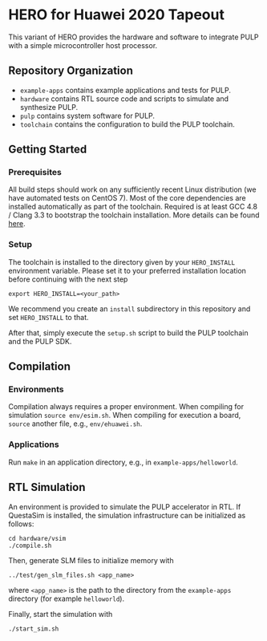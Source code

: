 # HERO for Huawei 2020 Tapeout

This variant of HERO provides the hardware and software to integrate PULP with a simple microcontroller host processor.

## Repository Organization

- `example-apps` contains example applications and tests for PULP.
- `hardware` contains RTL source code and scripts to simulate and synthesize PULP.
- `pulp` contains system software for PULP.
- `toolchain` contains the configuration to build the PULP toolchain.

## Getting Started

### Prerequisites

All build steps should work on any sufficiently recent Linux distribution (we have automated tests on CentOS 7).  Most of the core dependencies are installed automatically as part of the toolchain.  Required is at least GCC 4.8 / Clang 3.3 to bootstrap the toolchain installation.
More details can be found [here](PREREQUISITES.md).

### Setup

The toolchain is installed to the directory given by your `HERO_INSTALL` environment variable. Please set it to your preferred installation location before continuing with the next step
```
export HERO_INSTALL=<your_path>
```
We recommend you create an `install` subdirectory in this repository and set `HERO_INSTALL` to that.

After that, simply execute the `setup.sh` script to build the PULP toolchain and the PULP SDK.

## Compilation

### Environments

Compilation always requires a proper environment.   When compiling for simulation `source env/esim.sh`.  When compiling for execution a board, `source` another file, e.g., `env/ehuawei.sh`.

### Applications

Run `make` in an application directory, e.g., in `example-apps/helloworld`.

## RTL Simulation

An environment is provided to simulate the PULP accelerator in RTL. If QuestaSim is installed, the simulation infrastructure can be initialized as follows:
```
cd hardware/vsim
./compile.sh
```

Then, generate SLM files to initialize memory with
```
../test/gen_slm_files.sh <app_name>
```
where `<app_name>` is the path to the directory from the `example-apps` directory (for example `helloworld`).

Finally, start the simulation with
```
./start_sim.sh
```

